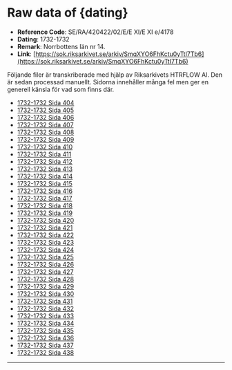 
# Raw data of {dating}

- **Reference Code**: SE/RA/420422/02/E/E XI/E XI e/4178
- **Dating**: 1732-1732
- **Remark**: Norrbottens län nr 14.
- **Link**: [https://sok.riksarkivet.se/arkiv/SmqXYO6FhKctu0yTtI7Tb6](https://sok.riksarkivet.se/arkiv/SmqXYO6FhKctu0yTtI7Tb6)

Följande filer är transkriberade med hjälp av Riksarkivets HTRFLOW AI. Den är sedan processad manuellt. Sidorna innehåller många fel men ger en generell känsla för vad som finns där.

- [1732-1732 Sida 404](1732-Sida-404.md)
- [1732-1732 Sida 405](1732-Sida-405.md)
- [1732-1732 Sida 406](1732-Sida-406.md)
- [1732-1732 Sida 407](1732-Sida-407.md)
- [1732-1732 Sida 408](1732-Sida-408.md)
- [1732-1732 Sida 409](1732-Sida-409.md)
- [1732-1732 Sida 410](1732-Sida-410.md)
- [1732-1732 Sida 411](1732-Sida-411.md)
- [1732-1732 Sida 412](1732-Sida-412.md)
- [1732-1732 Sida 413](1732-Sida-413.md)
- [1732-1732 Sida 414](1732-Sida-414.md)
- [1732-1732 Sida 415](1732-Sida-415.md)
- [1732-1732 Sida 416](1732-Sida-416.md)
- [1732-1732 Sida 417](1732-Sida-417.md)
- [1732-1732 Sida 418](1732-Sida-418.md)
- [1732-1732 Sida 419](1732-Sida-419.md)
- [1732-1732 Sida 420](1732-Sida-420.md)
- [1732-1732 Sida 421](1732-Sida-421.md)
- [1732-1732 Sida 422](1732-Sida-422.md)
- [1732-1732 Sida 423](1732-Sida-423.md)
- [1732-1732 Sida 424](1732-Sida-424.md)
- [1732-1732 Sida 425](1732-Sida-425.md)
- [1732-1732 Sida 426](1732-Sida-426.md)
- [1732-1732 Sida 427](1732-Sida-427.md)
- [1732-1732 Sida 428](1732-Sida-428.md)
- [1732-1732 Sida 429](1732-Sida-429.md)
- [1732-1732 Sida 430](1732-Sida-430.md)
- [1732-1732 Sida 431](1732-Sida-431.md)
- [1732-1732 Sida 432](1732-Sida-432.md)
- [1732-1732 Sida 433](1732-Sida-433.md)
- [1732-1732 Sida 434](1732-Sida-434.md)
- [1732-1732 Sida 435](1732-Sida-435.md)
- [1732-1732 Sida 436](1732-Sida-436.md)
- [1732-1732 Sida 437](1732-Sida-437.md)
- [1732-1732 Sida 438](1732-Sida-438.md)
---
